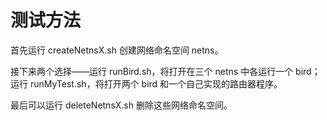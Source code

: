 # 测试方法

首先运行 createNetnsX.sh 创建网络命名空间 netns。

接下来两个选择——运行 runBird.sh，将打开在三个 netns 中各运行一个 bird；运行 runMyTest.sh，将打开两个 bird 和一个自己实现的路由器程序。

最后可以运行 deleteNetnsX.sh 删除这些网络命名空间。

